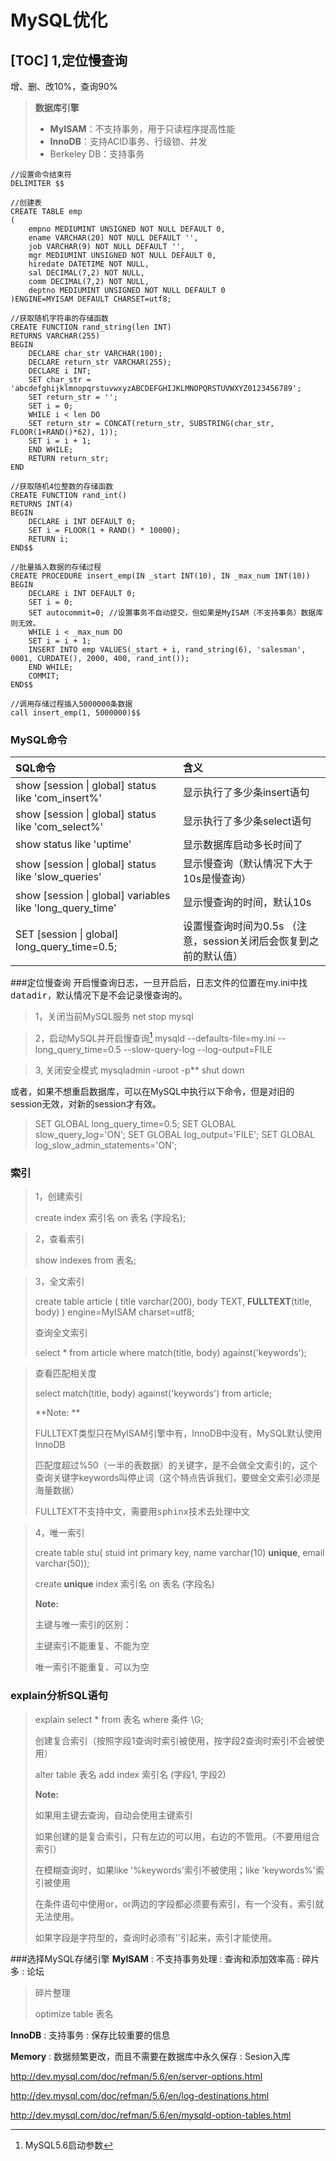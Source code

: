 MySQL优化
===============
[TOC]
1,定位慢查询
--------------------------
增、删、改10%，查询90%

>**数据库引擎**
>
> - **MyISAM**：不支持事务，用于只读程序提高性能
> - **InnoDB**：支持ACID事务、行级锁、并发
> - Berkeley DB：支持事务

<pre><code>//设置命令结束符
DELIMITER $$

//创建表
CREATE TABLE emp
(
    empno MEDIUMINT UNSIGNED NOT NULL DEFAULT 0,
    ename VARCHAR(20) NOT NULL DEFAULT '',
    job VARCHAR(9) NOT NULL DEFAULT '',
    mgr MEDIUMINT UNSIGNED NOT NULL DEFAULT 0,
    hiredate DATETIME NOT NULL,
    sal DECIMAL(7,2) NOT NULL,
    comm DECIMAL(7,2) NOT NULL,
    deptno MEDIUMINT UNSIGNED NOT NULL DEFAULT 0
)ENGINE=MYISAM DEFAULT CHARSET=utf8;

//获取随机字符串的存储函数
CREATE FUNCTION rand_string(len INT) 
RETURNS VARCHAR(255)
BEGIN
    DECLARE char_str VARCHAR(100);
    DECLARE return_str VARCHAR(255);
    DECLARE i INT;
    SET char_str = 'abcdefghijklmnopqrstuvwxyzABCDEFGHIJKLMNOPQRSTUVWXYZ0123456789';
    SET return_str = '';
    SET i = 0;
    WHILE i &lt len DO
	SET return_str = CONCAT(return_str, SUBSTRING(char_str, FLOOR(1+RAND()*62), 1));
	SET i = i + 1;
    END WHILE;
    RETURN return_str;
END

//获取随机4位整数的存储函数
CREATE FUNCTION rand_int()
RETURNS INT(4)
BEGIN
    DECLARE i INT DEFAULT 0;
    SET i = FLOOR(1 + RAND() * 10000);
    RETURN i;
END$$

//批量插入数据的存储过程
CREATE PROCEDURE insert_emp(IN _start INT(10), IN _max_num INT(10))
BEGIN
    DECLARE i INT DEFAULT 0;
    SET i = 0;
    SET autocommit=0; //设置事务不自动提交，但如果是MyISAM（不支持事务）数据库则无效。
    WHILE i &lt _max_num DO
	SET i = i + 1;
	INSERT INTO emp VALUES(_start + i, rand_string(6), 'salesman', 0001, CURDATE(), 2000, 400, rand_int());
    END WHILE;
    COMMIT;
END$$

//调用存储过程插入5000000条数据
call insert_emp(1, 5000000)$$
</code></pre>

### MySQL命令
|  SQL命令      |   含义  |
| :------------- | :-----|
| show [session \| global] status like 'com_insert%' | 显示执行了多少条insert语句 |
| show [session \| global] status like 'com_select%' | 显示执行了多少条select语句 |
| show status like 'uptime' | 显示数据库启动多长时间了 |
| show [session \| global] status like 'slow_queries' | 显示慢查询（默认情况下大于10s是慢查询） |
| show [session \| global] variables like 'long_query_time' | 显示慢查询的时间，默认10s |
| SET [session \| global] long_query_time=0.5; | 设置慢查询时间为0.5s （注意，session关闭后会恢复到之前的默认值） |

###定位慢查询
开启慢查询日志，一旦开启后，日志文件的位置在my.ini中找<kbd>datadir</kbd>，默认情况下是不会记录慢查询的。
>  1，关闭当前MySQL服务
>			net stop mysql

> 2，启动MySQL并开启慢查询[^startup]
> 			mysqld --defaults-file=my.ini  --long_query_time=0.5  --slow-query-log --log-output=FILE

> 3, 关闭安全模式
>          mysqladmin -uroot -p** shut down

或者，如果不想重启数据库，可以在MySQL中执行以下命令，但是对旧的session无效，对新的session才有效。
> SET GLOBAL long_query_time=0.5;
SET GLOBAL slow_query_log='ON';
SET GLOBAL log_output='FILE';
SET GLOBAL log_slow_admin_statements='ON';

### 索引
> 1，创建索引
> 
> create index 索引名 on 表名 (字段名);

> 2，查看索引
> 
> show indexes from 表名;

> 3，全文索引
> 
> create table article (
> title varchar(200), 
> body TEXT, 
> **FULLTEXT**(title, body) 
> ) engine=MyISAM charset=utf8;
> 
> 查询全文索引
> 
> select * from article where match(title, body) against('keywords');

> 查看匹配相关度
> 
> select match(title, body) against('keywords') from article;
> 
> **Note: ** 
> 
> FULLTEXT类型只在MyISAM引擎中有，InnoDB中没有，MySQL默认使用InnoDB
> 
> 匹配度超过%50（一半的表数据）的关键字，是不会做全文索引的，这个查询关键字keywords叫停止词（这个特点告诉我们，要做全文索引必须是海量数据）
> 
> FULLTEXT不支持中文，需要用<kbd>sphinx</kbd>技术去处理中文

> 4，唯一索引
> 
> create table stu(
> stuid int primary key,
> name varchar(10) **unique**,
> email varchar(50));
> 
> create **unique** index 索引名 on 表名 (字段名)
> 
> **Note:**
> 
> 主键与唯一索引的区别：
> 
> 主键索引不能重复、不能为空
> 
> 唯一索引不能重复、可以为空

### explain分析SQL语句
> explain select * from 表名 where 条件 \G; 
> 
> 创建复合索引（按照字段1查询时索引被使用，按字段2查询时索引不会被使用）
> 
> alter table 表名 add index 索引名 (字段1, 字段2)
> 
> **Note:**
> 
> 如果用主键去查询，自动会使用主键索引
> 
> 如果创建的是复合索引，只有左边的可以用，右边的不管用。（不要用组合索引）
> 
> 在模糊查询时，如果like '%keywords'索引不被使用；like 'keywords%'索引被使用
> 
> 在条件语句中使用or，or两边的字段都必须要有索引，有一个没有，索引就无法使用。
> 
> 如果字段是字符型的，查询时必须有''引起来，索引才能使用。

###选择MySQL存储引擎
**MyISAM**
: 不支持事务处理
: 查询和添加效率高
: 碎片多
: 论坛

> 碎片整理
> 
> optimize table 表名
 
**InnoDB**
: 支持事务
: 保存比较重要的信息
  
**Memory**
: 数据频繁更改，而且不需要在数据库中永久保存
: Sesion入库


[^startup]: MySQL5.6启动参数

http://dev.mysql.com/doc/refman/5.6/en/server-options.html

http://dev.mysql.com/doc/refman/5.6/en/log-destinations.html

http://dev.mysql.com/doc/refman/5.6/en/mysqld-option-tables.html
